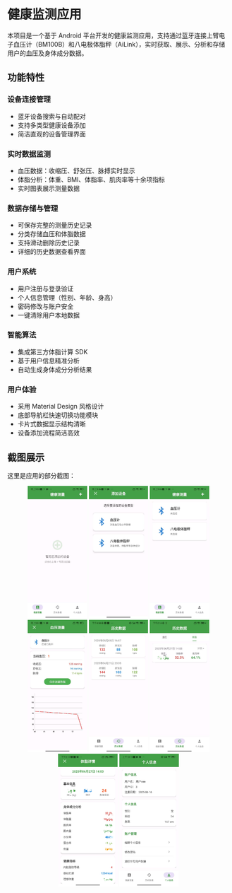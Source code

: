 # 健康监测应用

本项目是一个基于 Android 平台开发的健康监测应用，支持通过蓝牙连接上臂电子血压计（BM100B）和八电极体脂秤（AiLink），实时获取、展示、分析和存储用户的血压及身体成分数据。

## 功能特性

### 设备连接管理
- 蓝牙设备搜索与自动配对
- 支持多类型健康设备添加
- 简洁直观的设备管理界面

### 实时数据监测
- 血压数据：收缩压、舒张压、脉搏实时显示
- 体脂分析：体重、BMI、体脂率、肌肉率等十余项指标
- 实时图表展示测量数据

### 数据存储与管理
- 可保存完整的测量历史记录
- 分类存储血压和体脂数据
- 支持滑动删除历史记录
- 详细的历史数据查看界面

### 用户系统
- 用户注册与登录验证
- 个人信息管理（性别、年龄、身高）
- 密码修改与账户安全
- 一键清除用户本地数据

### 智能算法
- 集成第三方体脂计算 SDK
- 基于用户信息精准分析
- 自动生成身体成分分析结果

### 用户体验
- 采用 Material Design 风格设计
- 底部导航栏快速切换功能模块
- 卡片式数据显示结构清晰
- 设备添加流程简洁高效

## 截图展示

这里是应用的部分截图：

<div align="center">
    <img src="images/pic_01.jpg" alt="Screenshot 2" height="300"/>
    <img src="images/pic_1.jpg" alt="Screenshot 2" height="300"/>
    <img src="images/pic_2.jpg" alt="Screenshot 2" height="300"/>
    <img src="images/pic_02.jpg" alt="Screenshot 3" height="300"/>
    <img src="images/pic_04.jpg" alt="Screenshot 4" height="300"/>
    <img src="images/pic_05.jpeg" alt="Screenshot 4" height="300"/>
    <img src="images/pic_06.jpeg" alt="Screenshot 4" height="300"/>
    <img src="images/pic_07.jpg" alt="Screenshot 4" height="300"/>
</div>